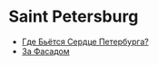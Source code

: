# Saint Petersburg

* [Где Бьётся Сердце Петербурга?](http://andy.bezbozhny.com/saint-petersburg/heart.html)
* [За Фасадом](http://andy.bezbozhny.com/saint-petersburg/facade.html)
